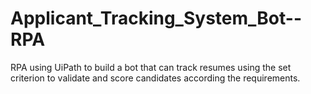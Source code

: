 # Applicant_Tracking_System_Bot--RPA
RPA using UiPath to build a bot that can track resumes using the set criterion to validate and score candidates according the requirements.

